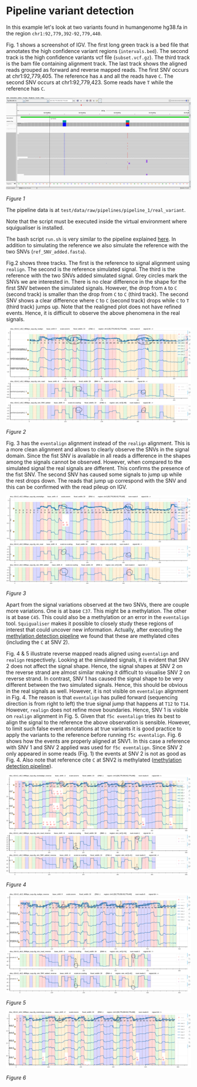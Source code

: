# Pipeline variant detection

In this example let's look at two variants found in humangenome hg38.fa in the region `chr1:92,779,392-92,779,440`.

Fig. 1 shows a screenshot of IGV.
The first long green track is a bed file that annotates the high confidence variant regions (`intervals.bed`).
The second track is the high confidence variants vcf file (`subset.vcf.gz`).
The third track is the bam file containing alignment track.
The last track shows the aligned reads grouped as forward and reverse mapped reads.
The first SNV occurs at chr1:92,779,405. The reference has `A` and all the reads have `C`.
The second SNV occurs at chr1:92,779,423. Some reads have `T` while the reference has `C`.

![image](figures/variants/variant_IGV.png)

*Figure 1*

The pipeline data is at `test/data/raw/pipelines/pipeline_1/real_variant`.

Note that the script must be executed inside the virtual environment where squigualiser is installed.

The bash script `run.sh` is very similar to the pipeline explained [here](pipeline_basic.md).
In addition to simulating the reference we also simulate the reference with the two SNVs (`ref_SNV_added.fasta`).

Fig.2 shows three tracks. The first is the reference to signal alignment using `realign`.
The second is the reference simulated signal.
The third is the reference with the two SNVs added simulated signal.
Grey circles mark the SNVs we are interested in.
There is no clear difference in the shape for the first SNV between the simulated signals.
However, the drop from `A` to `C` (second track) is smaller than the drop from `C` to `C` (third track).
The second SNV shows a clear difference where `C` to `C` (second track) drops while `C` to `T` (third track) jumps up.
Note that the realigned plot does not have refined events.
Hence, it is difficult to observe the above phenomena in the real signals. 

![image](figures/variants/real_variant_realign.png)

*Figure 2*

Fig. 3 has the `eventalign` alignment instead of the `realign` alignment.
This is a more clean alignment and allows to clearly observe the SNVs in the signal domain.
Since the fist SNV is available in all reads a difference in the shapes among the signals cannot be observed.
However, when compared to the simulated signal the real signals are different.
This confirms the presence of the fist SNV.
The second SNV has caused some signals to jump up while the rest drops down.
The reads that jump up correspond with the SNV and this can be confirmed with the read pileup on IGV.

![image](figures/variants/real_variant_eventalign.png)

*Figure 3*

Apart from the signal variations observed at the two SNVs, there are couple more variations.
One is at base `C37`. This might be a methylation. 
The other is at base `C45`. This could also be a methylation or an error in the `eventalign` tool.
`Squigualiser` makes it possible to closely study these regions of interest that could uncover new information.
Actually, after executing the [methylation detection pipeline](pipeline_methylation_detection_DNA.md) we found that these are methylated cites (including the `C` at SNV 2).

Fig. 4 & 5 illustrate reverse mapped reads aligned using `eventalign` and `realign` respectively.
Looking at the simulated signals, it is evident that SNV 2 does not affect the signal shape.
Hence, the signal shapes at SNV 2 on the reverse strand are almost similar making it difficult to visualise SNV 2 on reverse strand.
In contrast, SNV 1 has caused the signal shape to be very different between the two simulated signals.
Hence, this should be obvious in the real signals as well. However, it is not visible on `eventalign` alignment in Fig. 4.
The reason is that `eventalign` has pulled forward (sequencing direction is from right to left) the true signal jump that happens at `T12` to `T14`.
However, `realign` does not refine move boundaries. Hence, SNV 1 is visible on `realign` alignment in Fig. 5.
Given that `f5c eventalign` tries its best to align the signal to the reference the above observation is sensible.
However, to limit such false event annotations at true variants it is good practice to apply the variants to the reference before running `f5c eventalign`. 
Fig. 6 shows how the events are properly aligned at SNV1. In this case a reference with SNV 1 and SNV 2 applied was used for `f5c eventalign`.
Since SNV 2 only appeared in some reads (Fig. 1) the events at SNV 2 is not as good as Fig. 4.
Also note that reference cite `C` at SNV2 is methylated ([methylation detection pipeline](pipeline_methylation_detection_DNA.md)).

![image](figures/variants/real_variant_event_reverse.png)

*Figure 4*

![image](figures/variants/real_variant_realign_reverse.png)

*Figure 5*

![image](figures/variants/real_variant_event_reverse_SNV_added.png)

*Figure 6*












